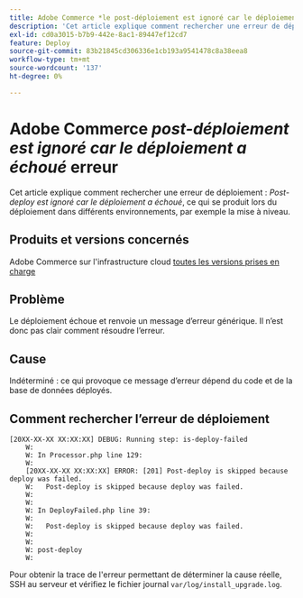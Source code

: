 ```yaml
---
title: Adobe Commerce *le post-déploiement est ignoré car le déploiement a échoué* erreur
description: 'Cet article explique comment rechercher une erreur de déploiement : *Post-deploy est ignoré car le déploiement a échoué*'
exl-id: cd0a3015-b7b9-442e-8ac1-89447ef12cd7
feature: Deploy
source-git-commit: 83b21845cd306336e1cb193a9541478c8a38eea8
workflow-type: tm+mt
source-wordcount: '137'
ht-degree: 0%

---
```


# Adobe Commerce *post-déploiement est ignoré car le déploiement a échoué* erreur

Cet article explique comment rechercher une erreur de déploiement : *Post-deploy est ignoré car le déploiement a échoué*, ce qui se produit lors du déploiement dans différents environnements, par exemple la mise à niveau.

## Produits et versions concernés

Adobe Commerce sur l&#39;infrastructure cloud [toutes les versions prises en charge](https://www.adobe.com/content/dam/cc/en/legal/terms/enterprise/pdfs/Adobe-Commerce-Software-Lifecycle-Policy.pdf)

## Problème

Le déploiement échoue et renvoie un message d’erreur générique. Il n’est donc pas clair comment résoudre l’erreur.

## Cause

Indéterminé : ce qui provoque ce message d’erreur dépend du code et de la base de données déployés.

## Comment rechercher l’erreur de déploiement

```
[20XX-XX-XX XX:XX:XX] DEBUG: Running step: is-deploy-failed
    W:
    W: In Processor.php line 129:
    W:
    [20XX-XX-XX XX:XX:XX] ERROR: [201] Post-deploy is skipped because deploy was failed.
    W:   Post-deploy is skipped because deploy was failed.
    W:
    W:
    W: In DeployFailed.php line 39:
    W:
    W:   Post-deploy is skipped because deploy was failed.
    W:
    W:
    W: post-deploy
    W:
```

Pour obtenir la trace de l&#39;erreur permettant de déterminer la cause réelle, SSH au serveur et vérifiez le fichier journal `var/log/install_upgrade.log`.
